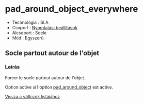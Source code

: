 # pad\_around\_object\_everywhere

* Technológia : SLA
* Csoport : [Nyomtatási beállítások](../sla_printer/sla_parameters.md)
* Alcsoport : Socle
* Mód : Egyszerű

## Socle partout autour de l'objet

### Leírás

Forcer le socle partout autour de l'objet.

Option active si l'option [pad\_around\_object](pad_around_object.md) est active.

[Vissza a változók listájához](../../variable_list)

